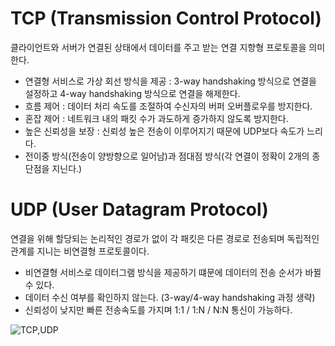 # TCP (Transmission Control Protocol)
클라이언트와 서버가 연결된 상태에서 데이터를 주고 받는 연결 지향형 프로토콜을 의미한다.
- 연결형 서비스로 가상 회선 방식을 제공 : 3-way handshaking 방식으로 연결을 설정하고 4-way handshaking 방식으로 연결을 해제한다.
- 흐름 제어 : 데이터 처리 속도를 조절하여 수신자의 버퍼 오버플로우를 방지한다.
- 혼잡 제어 : 네트워크 내의 패킷 수가 과도하게 증가하지 않도록 방지한다.
- 높은 신뢰성을 보장 : 신뢰성 높은 전송이 이루어지기 때문에 UDP보다 속도가 느리다.
- 전이중 방식(전송이 양방향으로 일어남)과 점대점 방식(각 연결이 정확이 2개의 종단점을 지닌다.)

# UDP (User Datagram Protocol)
연결을 위해 할당되는 논리적인 경로가 없이 각 패킷은 다른 경로로 전송되며 독립적인 관계를 지니는 비연결형 프로토콜이다.
- 비연결형 서비스로 데이터그램 방식을 제공하기 떄문에 데이터의 전송 순서가 바뀔 수 있다.
- 데이터 수신 여부를 확인하지 않는다. (3-way/4-way handshaking 과정 생략)
- 신뢰성이 낮지만 빠른 전송속도를 가지며 1:1 / 1:N / N:N 통신이 가능하다.

![TCP,UDP](https://github.com/jkhwang150/CS-info/assets/75780140/01a596de-5b5a-488b-a0fb-6d03bcd7e170)
